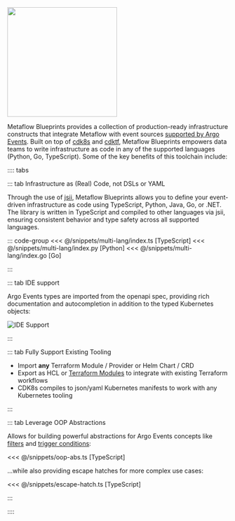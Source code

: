 <div class="hero-image">
   <img src="/blueprints.png" height="250">
</div>

Metaflow Blueprints provides a collection of production-ready infrastructure constructs that integrate Metaflow with event sources [supported by Argo Events](https://argoproj.github.io/argo-events/concepts/event_source/). Built on top of [cdk8s](https://cdk8s.io/docs/latest/) and [cdktf](https://developer.hashicorp.com/terraform/cdktf), Metaflow Blueprints empowers data teams to write infrastructure as code in any of the supported languages (Python, Go, TypeScript). Some of the key benefits of this toolchain include:

:::: tabs

::: tab Infrastructure as (Real) Code, not DSLs or YAML

Through the use of [jsii](https://github.com/aws/jsii), Metaflow Blueprints allows you to define your event-driven infrastructure as code using TypeScript, Python, Java, Go, or .NET. The library is written in TypeScript and compiled to other languages via jsii, ensuring consistent behavior and type safety across all supported languages.

::: code-group
<<< @/snippets/multi-lang/index.ts [TypeScript]
<<< @/snippets/multi-lang/index.py [Python]
<<< @/snippets/multi-lang/index.go [Go]

:::

::: tab IDE support

Argo Events types are imported from the openapi spec, providing rich documentation and autocompletion in addition to the typed Kubernetes objects:

![IDE Support](/ide-support.png)

:::

::: tab Fully Support Existing Tooling

- Import **any** Terraform Module / Provider or Helm Chart / CRD
- Export as HCL or [Terraform Modules](https://developer.hashicorp.com/terraform/cdktf/concepts/modules) to integrate with existing Terraform workflows
- CDK8s compiles to json/yaml Kubernetes manifests to work with any Kubernetes tooling

:::

::: tab Leverage OOP Abstractions

Allows for building powerful abstractions for Argo Events concepts like [filters](https://argoproj.github.io/argo-events/sensors/filters/intro/) and [trigger conditions](https://argoproj.github.io/argo-events/sensors/trigger-conditions/):

<<< @/snippets/oop-abs.ts [TypeScript]

...while also providing escape hatches for more complex use cases:

<<< @/snippets/escape-hatch.ts [TypeScript]

:::

::::
